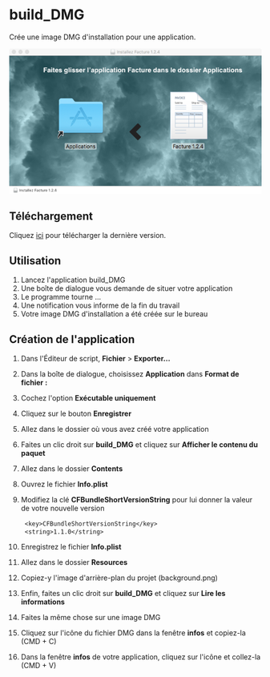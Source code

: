 # build_DMG

Crée une image DMG d'installation pour une application.


![build_DMG](build_DMG.png)


## Téléchargement

Cliquez [ici](https://github.com/boissonnfive/build_DMG/releases/tag/v1.1.1) pour télécharger la dernière version.

## Utilisation ##

1. Lancez l'application build_DMG
2. Une boîte de dialogue vous demande de situer votre application
3. Le programme tourne ...
4. Une notification vous informe de la fin du travail
5. Votre image DMG d'installation a été créée sur le bureau


## Création de l'application

1. Dans l'Éditeur de script, **Fichier** > **Exporter...**
2. Dans la boîte de dialogue, choisissez **Application** dans **Format de fichier :**
3. Cochez l'option **Exécutable uniquement**
4. Cliquez sur le bouton **Enregistrer**
5. Allez dans le dossier où vous avez créé votre application
6. Faites un clic droit sur **build_DMG** et cliquez sur **Afficher le contenu du paquet**
7. Allez dans le dossier **Contents**
8. Ouvrez le fichier **Info.plist**
9. Modifiez la clé **CFBundleShortVersionString** pour lui donner la valeur de votre nouvelle version

        <key>CFBundleShortVersionString</key>
        <string>1.1.0</string>

10. Enregistrez le fichier **Info.plist**
11. Allez dans le dossier **Resources**
12. Copiez-y l'image d'arrière-plan du projet (background.png)
13. Enfin, faites un clic droit sur **build_DMG** et cliquez sur **Lire les informations**
14. Faites la même chose sur une image DMG
15. Cliquez sur l'icône du fichier DMG dans la fenêtre **infos** et copiez-la (CMD + C)
16. Dans la fenêtre **infos** de votre application, cliquez sur l'icône et collez-la (CMD + V)
